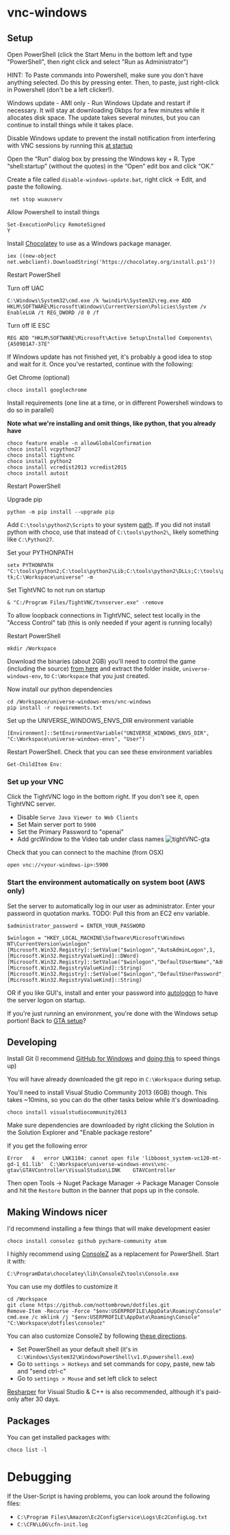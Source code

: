 # vnc-windows

## Setup
Open PowerShell (click the Start Menu in the bottom left and type "PowerShell", then right click and select "Run as Administrator")

HINT: To Paste commands into Powershell, make sure you don't have anything selected. Do this by pressing enter. Then, to paste, just right-click in Powershell (don't be a left clicker!).

Windows update - AMI only - Run Windows Update and restart if necessary. It will stay at downloading 0kbps for a few minutes while it allocates disk space. The update takes several minutes, but you can continue to install things while it takes place.

Disable Windows update to prevent the install notification from interfering with VNC sessions by running this [at startup](http://www.howtogeek.com/208224/how-to-add-programs-files-and-folders-to-system-startup-in-windows-8.1/)

Open the “Run” dialog box by pressing the Windows key + R. Type “shell:startup” (without the quotes) in the “Open” edit box and click “OK.”

Create a file called `disable-windows-update.bat`, right click -> Edit, and paste the following.
```
 net stop wuauserv
```

Allow Powershell to install things
```
Set-ExecutionPolicy RemoteSigned
Y
```

Install [Chocolatey](https://chocolatey.org/install) to use as a Windows package manager.
```
iex ((new-object net.webclient).DownloadString('https://chocolatey.org/install.ps1'))
```

Restart PowerShell

Turn off UAC
```
C:\Windows\System32\cmd.exe /k %windir%\System32\reg.exe ADD HKLM\SOFTWARE\Microsoft\Windows\CurrentVersion\Policies\System /v EnableLUA /t REG_DWORD /d 0 /f
```

Turn off IE ESC
```
REG ADD "HKLM\SOFTWARE\Microsoft\Active Setup\Installed Components\{A509B1A7-37E"
```

If Windows update has not finished yet, it's probably a good idea to stop and wait for it. Once you've restarted, continue with the following:

Get Chrome (optional)
```
choco install googlechrome
```

Install requirements (one line at a time, or in different Powershell windows to do so in parallel)

**Note what we're installing and omit things, like python, that you already have**

```
choco feature enable -n allowGlobalConfirmation
choco install vcpython27
choco install tightvnc
choco install python2
choco install vcredist2013 vcredist2015
choco install autoit
```

Restart PowerShell

Upgrade pip 
```
python -m pip install --upgrade pip
```

Add `C:\tools\python2\Scripts` to your system [path](http://www.howtogeek.com/118594/how-to-edit-your-system-path-for-easy-command-line-access/). 
If you did not install python with choco, use that instead of `C:\tools\python2\`, likely something like `C:\Python27`. 

Set your PYTHONPATH
```
setx PYTHONPATH "C:\tools\python2;C:\tools\python2\Lib;C:\tools\python2\DLLs;C:\tools\python2\Lib\lib-tk;C:\Workspace\universe" -m
```

Set TightVNC to not run on startup
```
& "C:/Program Files/TightVNC/tvnserver.exe" -remove
```

To allow loopback connections in TightVNC, select test locally in the "Access Control" tab (this is only needed if your agent is running locally)

Restart PowerShell

```
mkdir /Workspace
```

Download the binaries (about 2GB) you'll need to control the game (including the source) [from here](https://www.dropbox.com/s/ljx7uiodptxr0f3/universe-windows-envs.zip?dl=1)
and extract the folder inside, `universe-windows-env`, to `C:\Workspace` that you just created.

Now install our python dependencies
```
cd /Workspace/universe-windows-envs/vnc-windows
pip install -r requirements.txt
```

Set up the UNIVERSE_WINDOWS_ENVS_DIR environment variable

```
[Environment]::SetEnvironmentVariable("UNIVERSE_WINDOWS_ENVS_DIR", "C:\Workspace\universe-windows-envs", "User")
```

Restart PowerShell. Check that you can see these environment variables

```
Get-ChildItem Env:
```

### Set up your VNC

Click the TightVNC logo in the bottom right. If you don't see it, open TightVNC server.
- Disable `Serve Java Viewer to Web Clients`
- Set Main server port to `5900`
- Set the Primary Password to "openai"
- Add grcWindow to the Video tab under class names
![tightVNC-gta](https://dl.dropboxusercontent.com/u/9632169/tightvnc-gta.png)

Check that you can connect to the machine (from OSX)
```
open vnc://<your-windows-ip>:5900
```

### Start the environment automatically on system boot (AWS only)

Set the server to automatically log in our user as administrator. Enter your password in quotation marks. TODO: Pull this from an EC2 env variable.
```
$administrator_password = ENTER_YOUR_PASSWORD

$winlogon = "HKEY_LOCAL_MACHINE\Software\Microsoft\Windows NT\CurrentVersion\winlogon"
[Microsoft.Win32.Registry]::SetValue("$winlogon","AutoAdminLogon",1,[Microsoft.Win32.RegistryValueKind]::DWord)
[Microsoft.Win32.Registry]::SetValue("$winlogon","DefaultUserName","Administrator",[Microsoft.Win32.RegistryValueKind]::String)
[Microsoft.Win32.Registry]::SetValue("$winlogon","DefaultUserPassword","test",[Microsoft.Win32.RegistryValueKind]::String)
```

OR if you like GUI's, install and enter your password into [autologon](https://technet.microsoft.com/en-us/sysinternals/bb963905) to have the server logon on startup.

If you're just running an environment, you're done with the Windows setup portion! Back to [GTA setup](/vnc-gtav/README.md#windows-setup)?

## Developing

Install Git (I recommend [GitHub for Windows](https://desktop.github.com/) and [doing this](http://stackoverflow.com/questions/4485059/git-bash-is-extremely-slow-in-windows-7-x64) to speed things up)

You will have already downloaded the git repo in `C:\Workspace` during setup.

You'll need to install Visual Studio Community 2013 (6GB) though. This takes ~10mins, so you can do the other tasks below while it's downloading.
```
choco install visualstudiocommunity2013
```

Make sure dependencies are downloaded by right clicking the Solution in the Solution Explorer and "Enable package restore"

If you get the following error
```
Error	4	error LNK1104: cannot open file 'libboost_system-vc120-mt-gd-1_61.lib'	C:\Workspace\universe-windows-envs\vnc-gtav\GTAVController\VisualStudio\LINK	GTAVController
```

Then open Tools -> Nuget Package Manager -> Package Manager Console and hit the `Restore` button in the banner that pops up in the console.

## Making Windows nicer

I'd recommend installing a few things that will make development easier

```
choco install consolez github pycharm-community atom
```

I highly recommend using [ConsoleZ](https://github.com/cbucher/console) as a replacement for PowerShell. Start it with:
```
C:\ProgramData\chocolatey\lib\ConsoleZ\tools\Console.exe
```

You can use my dotfiles to customize it
```
cd /Workspace
git clone https://github.com/nottombrown/dotfiles.git
Remove-Item -Recurse -Force "$env:USERPROFILE\AppData\Roaming\Console"
cmd.exe /c mklink /j "$env:USERPROFILE\AppData\Roaming\Console" "C:\Workspace\dotfiles\consolez"
```

You can also customize ConsoleZ by following [these directions](https://www.maketecheasier.com/console-2-windows-command-prompt-alternative/).

* Set PowerShell as your default shell (it's in `C:\Windows\System32\WindowsPowerShell\v1.0\powershell.exe`)
* Go to `settings > Hotkeys` and set commands for copy, paste, new tab and "send ctrl-c"
* Go to `settings > Mouse` and set left click to select

[Resharper](https://www.jetbrains.com/resharper/download/) for Visual Studio & C++ is also recommended, although it's paid-only after 30 days.

## Packages

 You can get installed packages with:
```
choco list -l
```

# Debugging

If the User-Script is having problems, you can look around the following files:
- `C:\Program Files\Amazon\Ec2ConfigService\Logs\Ec2ConfigLog.txt`
- `C:\CFN\LOG\cfn-init.log`
